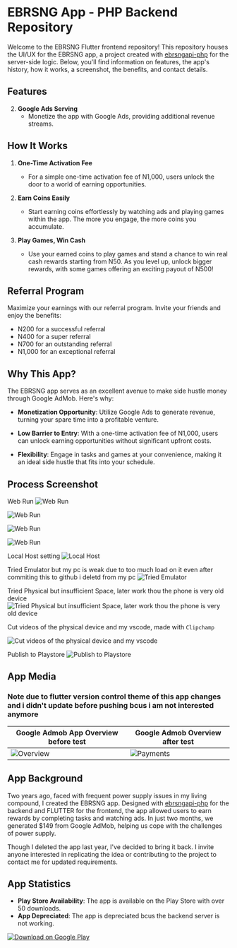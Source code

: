 
# EBRSNG App - PHP Backend Repository

Welcome to the EBRSNG Flutter frontend repository! This repository houses the UI/UX for the EBRSNG app, a project created with [ebrsngapi-php](https://github.com/devfemibadmus/ebrsngapi-php) for the server-side logic. Below, you'll find information on features, the app's history, how it works, a screenshot, the benefits, and contact details.

## Features

2. **Google Ads Serving**
   - Monetize the app with Google Ads, providing additional revenue streams.

## How It Works

1. **One-Time Activation Fee**
   - For a simple one-time activation fee of N1,000, users unlock the door to a world of earning opportunities.

2. **Earn Coins Easily**
   - Start earning coins effortlessly by watching ads and playing games within the app. The more you engage, the more coins you accumulate.

3. **Play Games, Win Cash**
   - Use your earned coins to play games and stand a chance to win real cash rewards starting from N50. As you level up, unlock bigger rewards, with some games offering an exciting payout of N500!

## Referral Program

Maximize your earnings with our referral program. Invite your friends and enjoy the benefits:

- N200 for a successful referral
- N400 for a super referral
- N700 for an outstanding referral
- N1,000 for an exceptional referral

## Why This App?

The EBRSNG app serves as an excellent avenue to make side hustle money through Google AdMob. Here's why:

- **Monetization Opportunity**: Utilize Google Ads to generate revenue, turning your spare time into a profitable venture.

- **Low Barrier to Entry**: With a one-time activation fee of N1,000, users can unlock earning opportunities without significant upfront costs.

- **Flexibility**: Engage in tasks and games at your convenience, making it an ideal side hustle that fits into your schedule.

## Process Screenshot

Web Run
![Web Run](readme/Screenshot%20(986).png?raw=true)

![Web Run](readme/Screenshot%20(987).png?raw=true)

![Web Run](readme/Screenshot%20(988).png?raw=true)

![Web Run](readme/Screenshot%20(989).png?raw=true)

Local Host setting
![Local Host](readme/Screenshot%20(1014).png?raw=true)

Tried Emulator but my pc is weak due to too much load on it even after commiting this to github i deletd from my pc
![Tried Emulator](readme/Screenshot%20(1017).png?raw=true)

Tried Physical but insufficient Space, later work thou the phone is very old device
![Tried Physical but insufficient Space, later work thou the phone is very old device](readme/Screenshot%20(1018).png?raw=true)

Cut videos of the physical device and my vscode, made with `Clipchamp`

![Cut videos of the physical device and my vscode](readme/ebrsng-flutter%20-%20Made%20with%20Clipchamp.gif?raw=true)

Publish to Playstore
![Publish to Playstore](readme/Screenshot%20(996).png?raw=true)

## App Media

### Note due to flutter version control theme of this app changes and i didn't update before pushing bcus i am not interested anymore

| Google Admob App Overview before test  | Google Admob Overview after test|
| ------------------------------------------- | -------------------------------- |
| ![Overview](readme/Screenshot%20(1002).png?raw=true) | ![Payments](readme/Screenshot%20(1019).png?raw=true) |

## App Background

Two years ago, faced with frequent power supply issues in my living compound, I created the EBRSNG app. Designed with [ebrsngapi-php](https://github.com/devfemibadmus/ebrsngapi-php) for the backend and FLUTTER for the frontend, the app allowed users to earn rewards by completing tasks and watching ads. In just two months, we generated $149 from Google AdMob, helping us cope with the challenges of power supply.

Though I deleted the app last year, I've decided to bring it back. I invite anyone interested in replicating the idea or contributing to the project to contact me for updated requirements.

## App Statistics

- **Play Store Availability**: The app is available on the Play Store with over 50 downloads.
- **App Depreciated**: The app is depreciated bcus the backend server is not working.

[![Download on Google Play](https://cloud.githubusercontent.com/assets/5692567/10923351/6b688a92-8278-11e5-9973-8ffbf3c5cc52.png)](https://play.google.com/store/apps/details?id=com.blackstackhub.ebrsng&hl=en-US&ah=WNIlRmUKRT1YYCEwY8gCKLCtK-k)
